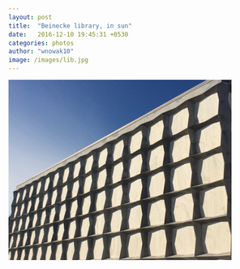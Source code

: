 ```yaml
---
layout: post
title:  "Beinecke library, in sun"
date:   2016-12-10 19:45:31 +0530
categories: photos
author: "wnowak10"
image: /images/lib.jpg
---
```



<a>
	<img src="/images/lib.jpg" alt="Library" style="width: 440px; height: 355px"/>
</a>